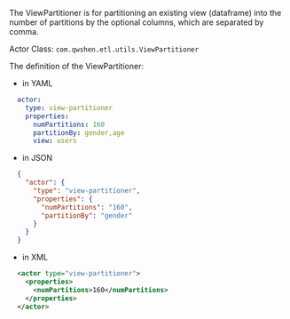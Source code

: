 The ViewPartitioner is for partitioning an existing view (dataframe) into the number of partitions 
by the optional columns, which are separated by comma.

Actor Class: `com.qwshen.etl.utils.ViewPartitioner`

The definition of the ViewPartitioner:
- in YAML
```yaml
  actor:
    type: view-partitioner
    properties:
      numPartitions: 160
      partitionBy: gender,age
      view: users
```
- in JSON
```json
  {
    "actor": {
      "type": "view-partitioner",
      "properties": {
        "numPartitions": "160",
        "partitionBy": "gender"
      }
    }
  }
```
- in XML
```xml
  <actor type="view-partitioner">
    <properties>
      <numPartitions>160</numPartitions>
    </properties>
  </actor>
```

